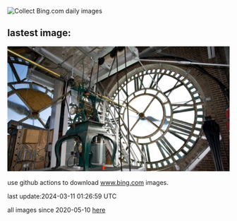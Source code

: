 ![Collect Bing.com daily images](https://github.com/counter2015/bing-daily-images/workflows/Collect%20Bing.com%20daily%20images/badge.svg)
## lastest image:
![](images/BeaumontClock.jpg)

use github actions to download www.bing.com images.

last update:2024-03-11 01:26:59 UTC

all images since 2020-05-10 [here](https://github.com/counter2015/bing-daily-images/tree/master/images) 
